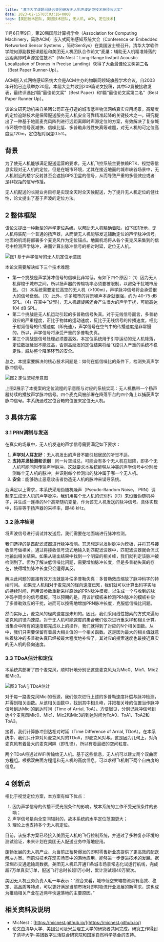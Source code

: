 ```yaml
---
title: "清华大学课题组联合美团研发无人机声波定位技术获顶会大奖"
date: 2023-02-15T03:03:16+0000
tags: [美团技术团队, 美团技术团队, 无人机, ACM, 定位技术]
---
```


11月6日至9日，第20届国际计算机学会（Association for Computing Machinery，简称ACM）嵌入式网络感知系统大会（Conference on Embedded Networked Sensor Systems ，简称SenSys）在美国波士顿召开。清华大学软件学院何源副教授课题组和美团无人机团队合作论文“麦巢：辅助无人机精准降落的远距离即时声源定位技术”（MicNest：Long\-Range Instant Acoustic Localization of Drones in Precise Landing）获得了大会最佳论文奖第二名（Best Paper Runner\-Up）。


ACM嵌入式网络感知系统大会是ACM主办的物联网领域旗舰学术会议，自2003年开始已连续举办20届。本届大会共收到209篇论文投稿，其中52篇被接收发表，最终评选出1篇“最佳论文奖”（Best Paper）和1篇“最佳论文奖第二名”（Best Paper Runner Up）。



该论文研究动机来自美团公司正在打造的城市低空物流网络真实应用场景。高精度的定位追踪技术是保障配送服务无人机安全可靠精准起降的关键技术之一。研究提出了一种基于地面麦克风阵列进行远距离即时声源定位的方案，有效解决了复杂城市环境中信号衰减快、信噪比低、多普勒非线性失真等难题，对无人机的可定位高度达120m，定位相对误差0.5%。



## 背景


为了使无人机能够满足配送运营的要求，无人机飞控系统主要依赖RTK、视觉等信息实现对无人机的定位。但是在城市环境，尤其在接近地面的城市峡谷场景中，无人机附近的楼宇反射甚至会遮挡GPS卫星的信号，从而导致严重的多径效应或者是非视距的信号传播。



无人机配送的长期业务目标是实现全天时全天候配送，为了提升无人机定位的健壮性，论文提出了基于声波的定位方法。



## 2 整体框架


该论文提出一种新型的声学定位系统，以帮助无人机精确着陆。如下图1所示，无人机将装配一个普通的扬声器，从而使无人机能够发送辅助定位的声学脉冲信号。地面的机场将部署多个麦克风作为定位锚点。地面机场将从各个麦克风采集到的信号中检测声学脉冲，进而计算出脉冲信号的相对时延，定位无人机。



![图1 基于声学信号的无人机定位示意图](https://p0.meituan.net/travelcube/66ba8054815ed32ef2c56f006fbc7bc032485.png)



本论文需要解决如下三个技术难题:



* 第一个挑战是声学脉冲信号的信噪比非常低。有如下四个原因：（1）因为无人机穿梭于城市之间，所以扬声器的传输功率必须要被限制，以避免干扰城市居民。（2）本系统需要定位高空的无人机（\>100m），声学脉冲信号将会承受很大的信号衰弱。（3）此外，许多城市的背景噪声本身就很强，约为 40\-75 dB SPL。（4）在空中飞行时，无人机螺旋桨还会产生很大的声学干扰，可能高达104 dB SPL。
* 第二个挑战是无人机运动引起的多普勒信号失真。对于无线信号而言，多普勒效应的严重程度，正比于物体的运动速度，反比于无线信号的传播速度。相比于射频信号的传播速度（即光速），声学信号在空气中的传播速度是非常慢的。所以，声学信号将承受严重的多普勒失真。
* 第三个挑战是信号处理必须要高效。本定位系统用于引导运动的无人机降落，定位数据延迟不能过高，否则高延迟的定位结果将给飞控引入严重的系统不稳定性，威胁整个降落环节的安全。


总之，本提案要解决的核心技术问题是：如何在低信噪比的条件下，检测失真声学脉冲信号。



![图2 定位流程示意图](https://p0.meituan.net/travelcube/7fafc991e68eeda7465d31cfedba1946424316.png)



上图2展示了本提案的定位流程的示意图与对应的系统实现：无人机携带一个扬声器持续的播放声学脉冲信号。四个麦克风被部署在降落平台的四个角上以捕获声学脉冲信号。本系统通过定位音箱的位置来定位无人机。



## 3 具体方案


### 3.1 PRN调制与发送


在真实的场景中，无人机发送的声学信号需要满足如下要求：



1. **声学对人耳友好**：无人机发出的声音不能引起居民的听觉不适。
2. **支持并发检测和识别**：同一片空域总，可能会有多个无人机在起降，即多个无人机可能同时传输声学脉冲。这就要求本系统能够从冲突的声学信号中分别检测每个无人机的脉冲，并识别每个检测出的脉冲属于哪一个无人机。
3. **安全**：能够防止恶意攻击者伪造无人机的脉冲来误导系统。


为满足以上需求，本系统采用伪随机噪声（Pseudo\-Random Noise， PRN）调制来生成无人机的声学脉冲。我们用每个无人机的识别码（ID）来设置伪随机种子，并生成一连串的N个高斯随机变量，作为该无人机发送的脉冲信号。具体实现中，码率等于扬声器的采样率，即48 kHz。



### 3.2 脉冲检测


将声波信号进行调试并发送后，我们需要在地面端进行脉冲检测。



我们选择的是匹配滤波器进行脉冲检测。其思想是以发射脉冲为模板，并将其与接收信号做相关。通过将接收信号流式地输入到匹配滤波器中，匹配滤波器就会流式地输出相关结果。如果从输出结果中找到一个明显的相关峰，我们就判定该脉冲被检测到了。但为了解决低信噪比问题，需要增加脉冲长度，但是多普勒失真的存在，使得增加脉冲长度只会适得其反。



解决此问题的直接有效方法就是补偿多普勒失真：多普勒效应缩放了脉冲码字的持续时间。 如果无人机相对于麦克风的径向速度已知，我们就可以计算出码字实际的持续时间，再用该参数重新采样原始的PRN脉冲模板，以生成一个与收到的脉冲码字同步的信号模板。可以预期的是，用该新模板来检测PRN脉冲的模板补偿了多普勒效应的干扰，进而可以按需地增加PRN脉冲长度，克服低信噪比问题。



然而实际上，麦克风的径向速度是未知的。因此，我们采用线性搜索的方式来遍历麦克风的径向速度。对于无人机可能速度的集合我们依次进行重采样和相关计算。当集合中所有的速度都完成以上的操作，我们就得到了对应的N个相关函数。从中，我们只需要保留有着最大相关值的一个相关函数。这是因为最大的相关值就意味着脉冲的多普勒失真已经被最大程度地补偿了，其对应的搜索速度也最接近真实的无人机的径向速度。



### 3.3 TDoA估计和定位


本系统共部署了四个麦克风，顺时针地分别记这些麦克风为为Mic0、Mic1、Mic2和Mic3。



![图3 ToA与TDoA估计](https://p0.meituan.net/travelcube/b5ae1095d217f6fb65d6751e2b29df0426129.png)



对于每一路麦克风Mici的音源，我们依次进行上述的多普勒速度补偿与脉冲检测，并得到相关函数。从该相关函数中，找到其中相关峰，并把相关峰的位置当作脉冲信号到达Mici的到达时间（Time of Arrial, ToA）。方便起见，分别记脉冲信号到达4个麦克风Mic0、Mic1、Mic2和Mic3的到达时间为ToA0、ToA1、ToA2和ToA3。



接着，我们计算脉冲到达相对时延（Time Difference of Arrial, TDoA）。在本系统中，我们只计算对角麦克风对的TDoA，即麦克风对与。这是因为几何上，对角麦克风有着最大的麦克间隔（即孔径），所以有着最细的空间粒度。



两个TDoA将通过WiFi传输给无人机。基于这些信息，无人机可以建立两个双曲面方程组。根据双曲面方程组和无人机的高度信息，可以求得飞机剩下两个自由度的信息。



## 4 创新点


相比于视觉定位方案，本方案有如下优点：



1. 因为声学信号的传播不受光照条件的影响，故本系统的工作不受光照条件的影响；
2. 声学信号是向全空间辐射的，故本系统的水平定位范围更大；
3. 理论上也支持多个无人机定位。


目前，该技术方案已经接入美团无人机的飞行控制系统，并通过了多种复杂环境的测试验证，未来计划在美团无人配送业务中落地应用。



蓬勃发展的无人机产业，为当前正蓄势爆发的即时零售新业态提供了更高效的配送解决方案。而前沿技术在现实场景中的落地应用，能够进一步促进技术的发展。据深圳市交通运输局数据，美团无人机已开通11条城市场景常态化试运行航线，完成超7万单真实订单，配送飞行总时长超1万小时，累计测试超40万架次。



美团无人机业务负责人毛一年表示：“综合来看，城市低空末端物流具有高效、稳定、高品质等特点，可以更好满足当前市场对即时物流行业发展的新需求，这也成为推动相关产业在近两年快速落地的主要原因。”



## 相关资料及说明


* MicNest：[https://micnest.github.io/](https://micnest.github.io/)
* 论文由清华大学、美团公司及米兰理工大学的研究者共同完成，研究工作得到了清华大学\-美团数字生活联合研究院和国家自然科学基金的支持。




